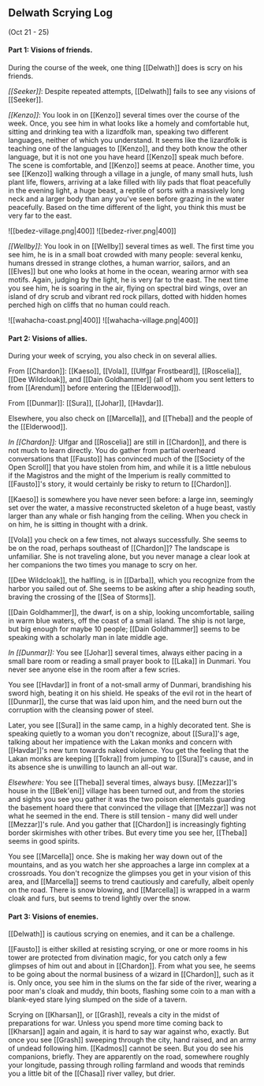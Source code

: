 ## Delwath Scrying Log

(Oct 21 - 25)

#### Part 1: Visions of friends. 

During the course of the week, one thing [[Delwath]] does is scry on his friends. 

*[[Seeker]]*: Despite repeated attempts, [[Delwath]] fails to see any visions of [[Seeker]]. 

*[[Kenzo]]*: You look in on [[Kenzo]] several times over the course of the week. Once, you see him in what looks like a homely and comfortable hut, sitting and drinking tea with a lizardfolk man, speaking two different languages, neither of which you understand. It seems like the lizardfolk is teaching one of the languages to [[Kenzo]], and they both know the other language, but it is not one you have heard [[Kenzo]] speak much before. The scene is comfortable, and [[Kenzo]] seems at peace. Another time, you see [[Kenzo]] walking through a village in a jungle, of many small huts, lush plant life, flowers, arriving at a lake filled with lily pads that float peacefully in the evening light, a huge beast, a reptile of sorts with a massively long neck and a larger body than any you've seen before grazing in the water peacefully. Based on the time different of the light, you think this must be very far to the east. 

![[bedez-village.png|400]]
![[bedez-river.png|400]]

*[[Wellby]]*: You look in on [[Wellby]] several times as well. The first time you see him, he is in a small boat crowded with many people: several kenku, humans dressed in strange clothes, a human warrior, sailors, and an [[Elves]] but one who looks at home in the ocean, wearing armor with sea motifs. Again, judging by the light, he is very far to the east. The next time you see him, he is soaring in the air, flying on spectral bird wings, over an island of dry scrub and vibrant red rock pillars, dotted with hidden homes perched high on cliffs that no human could reach.

![[wahacha-coast.png|400]]
![[wahacha-village.png|400]]

#### Part 2: Visions of allies. 

During your week of scrying, you also check in on several allies. 

From [[Chardon]]: [[Kaeso]], [[Vola]], [[Ulfgar Frostbeard]], [[Roscelia]], [[Dee Wildcloak]], and [[Dain Goldhammer]] (all of whom you sent letters to from [[Arendum]] before entering the [[Elderwood]]). 

From [[Dunmar]]: [[Sura]], [[Johar]], [[Havdar]]. 

Elsewhere, you also check on [[Marcella]], and [[Theba]] and the people of the [[Elderwood]]. 

_In [[Chardon]]:_ Ulfgar and [[Roscelia]] are still in [[Chardon]], and there is not much to learn directly. You do gather from partial overheard conversations that [[Fausto]] has convinced much of the [[Society of the Open Scroll]] that you have stolen from him, and while it is a little nebulous if the Magistros and the might of the Imperium is really committed to [[Fausto]]'s story, it would certainly be risky to return to [[Chardon]]. 

[[Kaeso]] is somewhere you have never seen before: a large inn, seemingly set over the water, a massive reconstructed skeleton of a huge beast, vastly larger than any whale or fish hanging from the ceiling. When you check in on him, he is sitting in thought with a drink. 

[[Vola]] you check on a few times, not always successfully. She seems to be on the road, perhaps southeast of [[Chardon]]? The landscape is unfamiliar. She is not traveling alone, but you never manage a clear look at her companions the two times you manage to scry on her. 

[[Dee Wildcloak]], the halfling, is in [[Darba]], which you recognize from the harbor you sailed out of. She seems to be asking after a ship heading south, braving the crossing of the [[Sea of Storms]]. 

[[Dain Goldhammer]], the dwarf, is on a ship, looking uncomfortable, sailing in warm blue waters, off the coast of a small island. The ship is not large, but big enough for maybe 10 people; [[Dain Goldhammer]] seems to be speaking with a scholarly man in late middle age.

_In [[Dunmar]]:_ You see [[Johar]] several times, always either pacing in a small bare room or reading a small prayer book to [[Laka]] in Dunmari. You never see anyone else in the room after a few scries.

You see [[Havdar]] in front of a not-small army of Dunmari, brandishing his sword high, beating it on his shield. He speaks of the evil rot in the heart of [[Dunmar]], the curse that was laid upon him, and the need burn out the corruption with the cleansing power of steel.

Later, you see [[Sura]] in the same camp, in a highly decorated tent. She is speaking quietly to a woman you don't recognize, about [[Sura]]'s age, talking about her impatience with the Lakan monks and concern with [[Havdar]]'s new turn towards naked violence. You get the feeling that the Lakan monks are keeping [[Tokra]] from jumping to [[Sura]]'s cause, and in its absence she is unwilling to launch an all-out war. 

_Elsewhere:_ You see [[Theba]] several times, always busy. [[Mezzar]]'s house in the [[Bek'eni]] village has been turned out, and from the stories and sights you see you gather it was the two poison elementals guarding the basement hoard there that convinced the village that [[Mezzar]] was not what he seemed in the end. There is still tension - many did well under [[Mezzar]]'s rule. And you gather that [[Chardon]] is increasingly fighting border skirmishes with other tribes. But every time you see her, [[Theba]] seems in good spirits. 

You see [[Marcella]] once. She is making her way down out of the mountains, and as you watch her she approaches a large inn complex at a crossroads. You don't recognize the glimpses you get in your vision of this area, and [[Marcella]] seems to trend cautiously and carefully, albeit openly on the road. There is snow blowing, and [[Marcella]] is wrapped in a warm cloak and furs, but seems to trend lightly over the snow.

#### Part 3: Visions of enemies. 

[[Delwath]] is cautious scrying on enemies, and it can be a challenge. 

[[Fausto]] is either skilled at resisting scrying, or one or more rooms in his tower are protected from divination magic, for you catch only a few glimpses of him out and about in [[Chardon]]. From what you see, he seems to be going about the normal business of a wizard in [[Chardon]], such as it is. Only once, you see him in the slums on the far side of the river, wearing a poor man's cloak and muddy, thin boots, flashing some coin to a man with a blank-eyed stare lying slumped on the side of a tavern. 

Scrying on [[Kharsan]], or [[Grash]], reveals a city in the midst of preparations for war. Unless you spend more time coming back to [[Kharsan]] again and again, it is hard to say war against who, exactly. But once you see [[Grash]] sweeping through the city, hand raised, and an army of undead following him. [[Kadmos]] cannot be seen. But you do see his companions, briefly. They are apparently on the road, somewhere roughly your longitude, passing through rolling farmland and woods that reminds you a little bit of the [[Chasa]] river valley, but drier.